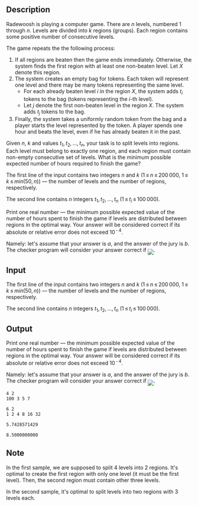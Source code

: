 ## Description

<div><p>Radewoosh is playing a computer game. There are <span class="tex-span"><i>n</i></span> levels, numbered <span class="tex-span">1</span> through <span class="tex-span"><i>n</i></span>. Levels are divided into <span class="tex-span"><i>k</i></span> regions (groups). Each region contains some positive number of consecutive levels.</p><p>The game repeats the the following process:</p><ol><li> If all regions are beaten then the game ends immediately. Otherwise, the system finds the first region with at least one non-beaten level. Let <span class="tex-span"><i>X</i></span> denote this region.</li><li> The system creates an empty bag for tokens. Each token will represent one level and there may be many tokens representing the same level.<ul> <li> For each already beaten level <span class="tex-span"><i>i</i></span> in the region <span class="tex-span"><i>X</i></span>, the system adds <span class="tex-span"><i>t</i><sub class="lower-index"><i>i</i></sub></span> tokens to the bag (tokens representing the <span class="tex-span"><i>i</i></span>-th level). </li><li> Let <span class="tex-span"><i>j</i></span> denote the first non-beaten level in the region <span class="tex-span"><i>X</i></span>. The system adds <span class="tex-span"><i>t</i><sub class="lower-index"><i>j</i></sub></span> tokens to the bag. </li></ul></li><li> Finally, the system takes a uniformly random token from the bag and a player starts the level represented by the token. A player spends one hour and beats the level, even if he has already beaten it in the past. </li></ol><p>Given <span class="tex-span"><i>n</i></span>, <span class="tex-span"><i>k</i></span> and values <span class="tex-span"><i>t</i><sub class="lower-index">1</sub>, <i>t</i><sub class="lower-index">2</sub>, ..., <i>t</i><sub class="lower-index"><i>n</i></sub></span>, your task is to split levels into regions. Each level must belong to exactly one region, and each region must contain non-empty consecutive set of levels. What is the minimum possible expected number of hours required to finish the game?</p></div><div class="input-specification"><p>The first line of the input contains two integers <span class="tex-span"><i>n</i></span> and <span class="tex-span"><i>k</i></span> (<span class="tex-span">1 ≤ <i>n</i> ≤ 200 000</span>, <span class="tex-span">1 ≤ <i>k</i> ≤ <i>min</i>(50, <i>n</i>)</span>)&nbsp;— the number of levels and the number of regions, respectively.</p><p>The second line contains <span class="tex-span"><i>n</i></span> integers <span class="tex-span"><i>t</i><sub class="lower-index">1</sub>, <i>t</i><sub class="lower-index">2</sub>, ..., <i>t</i><sub class="lower-index"><i>n</i></sub></span> (<span class="tex-span">1 ≤ <i>t</i><sub class="lower-index"><i>i</i></sub> ≤ 100 000</span>).</p></div><div class="output-specification"><p>Print one real number&nbsp;— the minimum possible expected value of the number of hours spent to finish the game if levels are distributed between regions in the optimal way. Your answer will be considered correct if its absolute or relative error does not exceed <span class="tex-span">10<sup class="upper-index"> - 4</sup></span>.</p><p>Namely: let's assume that your answer is <span class="tex-span"><i>a</i></span>, and the answer of the jury is <span class="tex-span"><i>b</i></span>. The checker program will consider your answer correct if <img align="middle" class="tex-formula" src="file://nrA5b99o.png" style="max-width: 100.0%;max-height: 100.0%;">.</p></div>

## Input

<p>The first line of the input contains two integers <span class="tex-span"><i>n</i></span> and <span class="tex-span"><i>k</i></span> (<span class="tex-span">1 ≤ <i>n</i> ≤ 200 000</span>, <span class="tex-span">1 ≤ <i>k</i> ≤ <i>min</i>(50, <i>n</i>)</span>)&nbsp;— the number of levels and the number of regions, respectively.</p><p>The second line contains <span class="tex-span"><i>n</i></span> integers <span class="tex-span"><i>t</i><sub class="lower-index">1</sub>, <i>t</i><sub class="lower-index">2</sub>, ..., <i>t</i><sub class="lower-index"><i>n</i></sub></span> (<span class="tex-span">1 ≤ <i>t</i><sub class="lower-index"><i>i</i></sub> ≤ 100 000</span>).</p>

## Output

<p>Print one real number&nbsp;— the minimum possible expected value of the number of hours spent to finish the game if levels are distributed between regions in the optimal way. Your answer will be considered correct if its absolute or relative error does not exceed <span class="tex-span">10<sup class="upper-index"> - 4</sup></span>.</p><p>Namely: let's assume that your answer is <span class="tex-span"><i>a</i></span>, and the answer of the jury is <span class="tex-span"><i>b</i></span>. The checker program will consider your answer correct if <img align="middle" class="tex-formula" src="file://nrA5b99o.png" style="max-width: 100.0%;max-height: 100.0%;">.</p>





```input1
4 2
100 3 5 7

```




```input2
6 2
1 2 4 8 16 32

```




```output1
5.7428571429

```




```output2
8.5000000000

```



## Note

<p>In the first sample, we are supposed to split <span class="tex-span">4</span> levels into <span class="tex-span">2</span> regions. It's optimal to create the first region with only one level (it must be the first level). Then, the second region must contain other three levels.</p><p>In the second sample, it's optimal to split levels into two regions with <span class="tex-span">3</span> levels each.</p>
